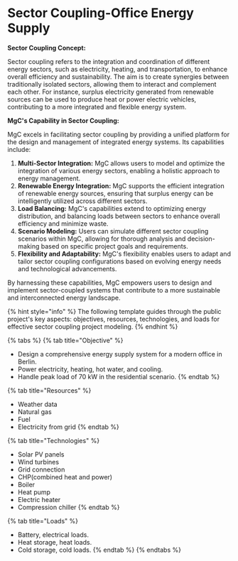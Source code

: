 # Sector Coupling-Office Energy Supply

**Sector Coupling Concept:**

Sector coupling refers to the integration and coordination of different energy sectors, such as electricity, heating, and transportation, to enhance overall efficiency and sustainability. The aim is to create synergies between traditionally isolated sectors, allowing them to interact and complement each other. For instance, surplus electricity generated from renewable sources can be used to produce heat or power electric vehicles, contributing to a more integrated and flexible energy system.

**MgC's Capability in Sector Coupling:**

MgC excels in facilitating sector coupling by providing a unified platform for the design and management of integrated energy systems. Its capabilities include:

1. **Multi-Sector Integration:** MgC allows users to model and optimize the integration of various energy sectors, enabling a holistic approach to energy management.
2. **Renewable Energy Integration:** MgC supports the efficient integration of renewable energy sources, ensuring that surplus energy can be intelligently utilized across different sectors.
3. **Load Balancing:** MgC's capabilities extend to optimizing energy distribution, and balancing loads between sectors to enhance overall efficiency and minimize waste.
4. **Scenario Modeling:** Users can simulate different sector coupling scenarios within MgC, allowing for thorough analysis and decision-making based on specific project goals and requirements.
5. **Flexibility and Adaptability:** MgC's flexibility enables users to adapt and tailor sector coupling configurations based on evolving energy needs and technological advancements.

By harnessing these capabilities, MgC empowers users to design and implement sector-coupled systems that contribute to a more sustainable and interconnected energy landscape.

{% hint style="info" %}
The following template guides through the public project's key aspects: objectives, resources, technologies, and loads for effective sector coupling project modeling.
{% endhint %}

{% tabs %}
{% tab title="Objective" %}
* Design a comprehensive energy supply system for a modern office in Berlin.
* Power electricity, heating, hot water, and cooling.
* Handle peak load of 70 kW in the residential scenario.
{% endtab %}

{% tab title="Resources" %}
* Weather data
* Natural gas
* Fuel
* Electricity from grid
{% endtab %}

{% tab title="Technologies" %}
* Solar PV panels
* Wind turbines
* Grid connection
* CHP(combined heat and power)
* Boiler
* Heat pump
* Electric heater
* Compression chiller
{% endtab %}

{% tab title="Loads" %}
* Battery, electrical loads.
* Heat storage, heat loads.
* Cold storage, cold loads.
{% endtab %}
{% endtabs %}

